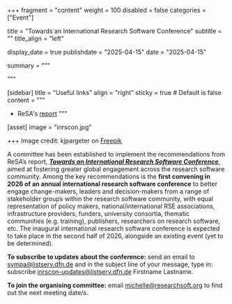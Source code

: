+++
fragment = "content"
weight = 100
disabled = false
categories = ["Event"]

title = "Towards an International Research Software Conference"
subtitle = ""
title_align = "left"

display_date = true
publishdate = "2025-04-15"
date = "2025-04-15"

summary = """


"""

[sidebar]
  title = "Useful links"
  align = "right"
  sticky = true # Default is false
  content = """
* ReSA's [report](https://doi.org/10.5281/zenodo.14736836)
  """

[asset]
  image = "inrscon.jpg"

+++
Image credit: kjpargeter on [Freepik](https://www.freepik.com/free-photo/3d-background-with-globe-programming-code_1145948.htm#fromView=search&page=1&position=1&uuid=b195830b-da15-43c0-9f6e-815d269103c7&query=global+network+and+software)

A committee has been established to implement the recommendations from ReSA’s report, [_**Towards an International Research Software Conference**_](https://doi.org/10.5281/zenodo.14736836), aimed at fostering greater global engagement across the research software community. Among the key recommendations is the **first convening in 2026 of an annual international research software conference** to better engage change-makers, leaders and decision-makers from a range of stakeholder groups within the research software community, with equal representation of policy makers, national/international RSE associations, infrastructure providers, funders, university consortia, thematic communities (e.g. training), publishers, researchers on research software, etc. The inaugural international research software conference is expected to take place in the second half of 2026, alongside an existing event (yet to be determined).

**To subscribe to updates about the conference:** send an email to sympa@listserv.dfn.de and in the subject line of your message, type in: subscribe inrscon-updates@listserv.dfn.de Firstname Lastname. 

**To join the organising committee:** email michelle@researchsoft.org to find out the next meeting date/s.
